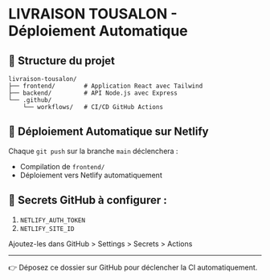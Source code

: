 
# LIVRAISON TOUSALON - Déploiement Automatique

## 🧰 Structure du projet

```
livraison-tousalon/
├── frontend/        # Application React avec Tailwind
├── backend/         # API Node.js avec Express
└── .github/
    └── workflows/   # CI/CD GitHub Actions
```

## 🚀 Déploiement Automatique sur Netlify

Chaque `git push` sur la branche `main` déclenchera :

- Compilation de `frontend/`
- Déploiement vers Netlify automatiquement

## 🔐 Secrets GitHub à configurer :

1. `NETLIFY_AUTH_TOKEN`
2. `NETLIFY_SITE_ID`

Ajoutez-les dans GitHub > Settings > Secrets > Actions

---

👉 Déposez ce dossier sur GitHub pour déclencher la CI automatiquement.
